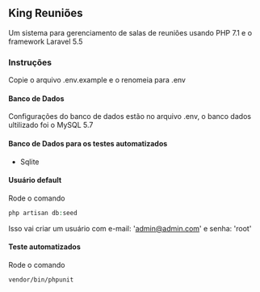 ## King Reuniões

Um sistema para gerenciamento de salas de reuniões usando PHP 7.1 e o framework Laravel 5.5

### Instruções
Copie o arquivo .env.example e o renomeia para .env

#### Banco de Dados
Configurações do banco de dados estão no arquivo .env, o banco dados ultilizado foi o MySQL 5.7

#### Banco de Dados para os testes automatizados
- Sqlite

#### Usuário default
 Rode o comando

 ```php
php artisan db:seed
```
Isso vai criar um usuário com e-mail: 'admin@admin.com' e senha: 'root'

#### Teste automatizados
Rode o comando

 ```bash
vendor/bin/phpunit
```